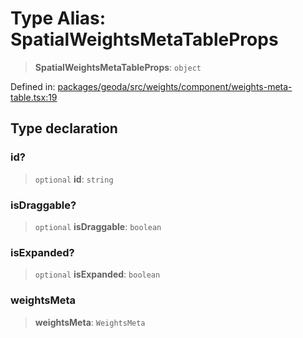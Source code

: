# Type Alias: SpatialWeightsMetaTableProps

> **SpatialWeightsMetaTableProps**: `object`

Defined in: [packages/geoda/src/weights/component/weights-meta-table.tsx:19](https://github.com/GeoDaCenter/openassistant/blob/2cb8f20a901f3385efeb40778248119c5e49db78/packages/geoda/src/weights/component/weights-meta-table.tsx#L19)

## Type declaration

### id?

> `optional` **id**: `string`

### isDraggable?

> `optional` **isDraggable**: `boolean`

### isExpanded?

> `optional` **isExpanded**: `boolean`

### weightsMeta

> **weightsMeta**: `WeightsMeta`
